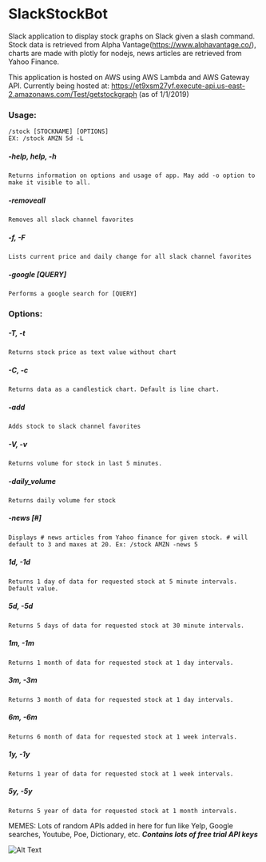 # SlackStockBot

Slack application to display stock graphs on Slack given a slash command. Stock data is retrieved from Alpha Vantage(https://www.alphavantage.co/), charts are made with plotly for nodejs, news articles are retrieved from Yahoo Finance.

This application is hosted on AWS using AWS Lambda and AWS Gateway API.
Currently being hosted at: https://et9xsm27yf.execute-api.us-east-2.amazonaws.com/Test/getstockgraph
(as of 1/1/2019)

### Usage: 
```
/stock [STOCKNAME] [OPTIONS]
EX: /stock AMZN 5d -L
``` 

##### -help, help, -h
```
Returns information on options and usage of app. May add -o option to make it visible to all.
```
##### -removeall
```Removes all slack channel favorites```
##### -f, -F
```Lists current price and daily change for all slack channel favorites```

##### -google [QUERY]
```Performs a google search for [QUERY]```

### Options:
##### -T, -t
```Returns stock price as text value without chart```
##### -C, -c
```
Returns data as a candlestick chart. Default is line chart.
```
##### -add
```Adds stock to slack channel favorites```
##### -V, -v
```Returns volume for stock in last 5 minutes.```
##### -daily_volume
```Returns daily volume for stock```
##### -news [#]
```Displays # news articles from Yahoo finance for given stock. # will default to 3 and maxes at 20. Ex: /stock AMZN -news 5```
##### 1d, -1d
```Returns 1 day of data for requested stock at 5 minute intervals. Default value.```
##### 5d, -5d
```Returns 5 days of data for requested stock at 30 minute intervals.```
##### 1m, -1m 
```Returns 1 month of data for requested stock at 1 day intervals.```
##### 3m, -3m
```Returns 3 month of data for requested stock at 1 day intervals.```
##### 6m, -6m
```Returns 6 month of data for requested stock at 1 week intervals.```
##### 1y, -1y
```Returns 1 year of data for requested stock at 1 week intervals.```
##### 5y, -5y
```Returns 5 year of data for requested stock at 1 month intervals.```


MEMES:
Lots of random APIs added in here for fun like Yelp, Google searches, Youtube, Poe, Dictionary, etc.
***Contains lots of free trial API keys***

![Alt Text](https://github.com/andrewkvuong/SlackStockBot/blob/master/example.gif)
